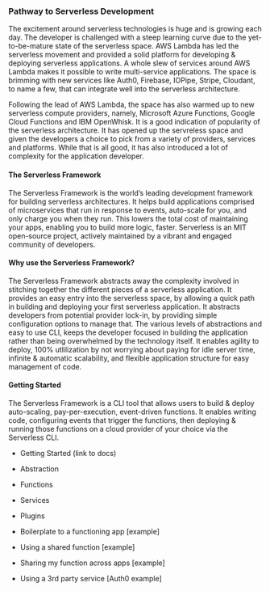 ### Pathway to Serverless Development

The excitement around serverless technologies is huge and is growing each day. The developer is challenged with a steep learning curve due to the yet-to-be-mature state of the serverless space. AWS Lambda has led the serverless movement and provided a solid platform for developing & deploying serverless applications. A whole slew of services around AWS Lambda makes it possible to write multi-service applications. The space is brimming with new services like Auth0, Firebase, IOPipe, Stripe, Cloudant, to name a few, that can integrate well into the serverless architecture.

Following the lead of AWS Lambda, the space has also warmed up to new serverless compute providers, namely, Microsoft Azure Functions, Google Cloud Functions and IBM OpenWhisk. It is a good indication of popularity of the serverless architecture. It has opened up the servreless space and given the developers a choice to pick from a variety of providers, services and platforms. While that is all good, it has also introduced a lot of complexity for the application developer.

#### The Serverless Framework

The Serverless Framework is the world’s leading development framework for building serverless architectures. It helps build applications comprised of microservices that run in response to events, auto-scale for you, and only charge you when they run. This lowers the total cost of maintaining your apps, enabling you to build more logic, faster. Serverless is an MIT open-source project, actively maintained by a vibrant and engaged community of developers.

#### Why use the Serverless Framework?

The Serverless Framework abstracts away the complexity involved in stitching together the different pieces of a serverless application. It provides an easy entry into the serverless space, by allowing a quick path in building and deploying your first serverless application. It abstracts developers from potential provider lock-in, by providing simple configuration options to manage that. The various levels of abstractions and easy to use CLI, keeps the developer focused in building the application rather than being overwhelmed by the technology itself. It enables agility to deploy, 100% utlilization by not worrying about paying for idle server time, infinite & automatic scalability, and flexible application structure for easy management of code.

#### Getting Started

The Serverless Framework is a CLI tool that allows users to build & deploy auto-scaling, pay-per-execution, event-driven functions. It enables writing code, configuring events that trigger the functions, then deploying & running those functions on a cloud provider of your choice via the Serverless CLI.

* Getting Started (link to docs)
* Abstraction
* Functions
* Services
* Plugins

* Boilerplate to a functioning app [example]
* Using a shared function [example]
* Sharing my function across apps [example]
* Using a 3rd party service [Auth0 example]

